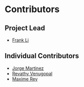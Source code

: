 # Contributors

## Project Lead

* [Frank Li](https://github.com/franknli)

## Individual Contributors

* [Jorge Martinez](https://github.com/jorgepiloto)
* [Revathy Venugopal](https://github.com/Revathyvenugopal162)
* [Maxime Rey](https://github.com/MaxJPRey)
